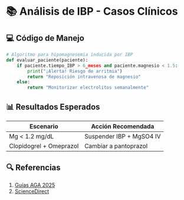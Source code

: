 # 📚 Análisis de IBP - Casos Clínicos

## 💻 Código de Manejo
```python
# Algoritmo para hipomagnesemia inducida por IBP
def evaluar_paciente(paciente):
    if paciente.tiempo_IBP > 6_meses and paciente.magnesio < 1.5:
        print("¡Alerta! Riesgo de arritmia")
        return "Reposición intravenosa de magnesio"
    else:
        return "Monitorizar electrolitos semanalmente"
```

## 📊 Resultados Esperados
| Escenario               | Acción Recomendada          |
|-------------------------|-----------------------------|
| Mg < 1.2 mg/dL          | Suspender IBP + MgSO4 IV    |
| Clopidogrel + Omeprazol | Cambiar a pantoprazol       |

## 🔍 Referencias
1. [Guías AGA 2025]()
2. [ScienceDirect](https://www.sciencedirect.com/science/article/pii/S0375090624002076)
